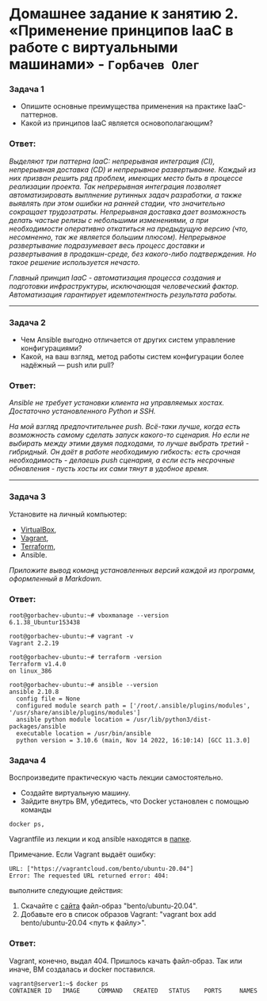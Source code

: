 # Домашнее задание к занятию 2. «Применение принципов IaaC в работе с виртуальными машинами» - `Горбачев Олег`

### Задача 1

- Опишите основные преимущества применения на практике IaaC-паттернов.
- Какой из принципов IaaC является основополагающим?

### Ответ:

*Выделяют три паттерна IaaC: непрерывная интеграция (CI), непрерывная доставка (CD) и непрерывное развертывание. Каждый из них призван решить ряд проблем, имеющих место быть в процессе реализации проекта. Так непрерывная интеграция позволяет автоматизировать выплнение рутинных задач разработки, а также выявлять при этом ошибки на ранней стадии, что значительно сокращает трудозатраты. Непрерывная доставка дает возможность делать частые релизы с небольшими изменениями, а при необходимости оперативно откатиться на предыдущую версию (что, несомненно, так же является большим плюсом). Непрерывное развертывание подразумевает весь процесс доставки и развертывания в продакшн-среде, без какого-либо подтверждения. Но такое решение используется нечасто.*

*Главный принцип IaaC - автоматизация процесса создания и подготовки инфраструктуры, исключающая человеческий фактор. Автоматизация гарантирует идемпотентность результата работы.*
___

### Задача 2

- Чем Ansible выгодно отличается от других систем управление конфигурациями?
- Какой, на ваш взгляд, метод работы систем конфигурации более надёжный — push или pull?

### Ответ:

*Ansible не требует установки клиента на управляемых хостах. Достаточно установленного Python и SSH.*

*На мой взгляд предпочтительнее push. Всё-таки лучше, когда есть возможность самому сделать запуск какого-то сценария. Но если не выбирать между этими двумя подходами, то лучше выбрать третий - гибридный. Он даёт в работе необходимую гибкость: есть срочная необходимость - делаешь push сценария, а если есть несрочные обновления - пусть хосты их сами тянут в удобное время.*
___

### Задача 3

Установите на личный компьютер:

- [VirtualBox](https://www.virtualbox.org/),
- [Vagrant](https://github.com/netology-code/devops-materials),
- [Terraform](https://github.com/netology-code/devops-materials/blob/master/README.md),
- Ansible.

*Приложите вывод команд установленных версий каждой из программ, оформленный в Markdown.*

### Ответ:

```console
root@gorbachev-ubuntu:~# vboxmanage --version
6.1.38_Ubuntur153438
```

```console
root@gorbachev-ubuntu:~# vagrant -v
Vagrant 2.2.19
```

```console
root@gorbachev-ubuntu:~# terraform -version
Terraform v1.4.0
on linux_386
```

```console
root@gorbachev-ubuntu:~# ansible --version
ansible 2.10.8
  config file = None
  configured module search path = ['/root/.ansible/plugins/modules', '/usr/share/ansible/plugins/modules']
  ansible python module location = /usr/lib/python3/dist-packages/ansible
  executable location = /usr/bin/ansible
  python version = 3.10.6 (main, Nov 14 2022, 16:10:14) [GCC 11.3.0]
```

### Задача 4 

Воспроизведите практическую часть лекции самостоятельно.

- Создайте виртуальную машину.
- Зайдите внутрь ВМ, убедитесь, что Docker установлен с помощью команды
```
docker ps,
```
Vagrantfile из лекции и код ansible находятся в [папке](https://github.com/netology-code/virtd-homeworks/tree/main/05-virt-02-iaac/src).

Примечание. Если Vagrant выдаёт ошибку:
```
URL: ["https://vagrantcloud.com/bento/ubuntu-20.04"]     
Error: The requested URL returned error: 404:
```

выполните следующие действия:

1. Скачайте с [сайта](https://app.vagrantup.com/bento/boxes/ubuntu-20.04) файл-образ "bento/ubuntu-20.04".
2. Добавьте его в список образов Vagrant: "vagrant box add bento/ubuntu-20.04 <путь к файлу>".

### Ответ:

Vagrant, конечно, выдал 404. Пришлось качать файл-образ. Так или иначе, ВМ создалась и docker поставился. 

```console
vagrant@server1:~$ docker ps
CONTAINER ID   IMAGE     COMMAND   CREATED   STATUS    PORTS     NAMES
```

